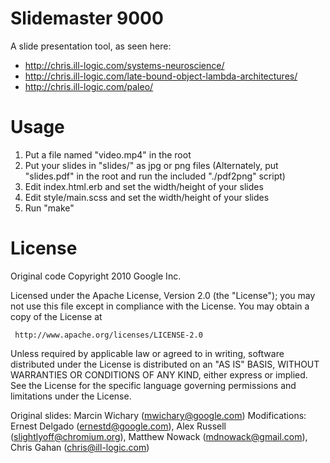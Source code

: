 # Slidemaster 9000

A slide presentation tool, as seen here:

  * http://chris.ill-logic.com/systems-neuroscience/
  * http://chris.ill-logic.com/late-bound-object-lambda-architectures/
  * http://chris.ill-logic.com/paleo/

# Usage

  1. Put a file named "video.mp4" in the root
  2. Put your slides in "slides/" as jpg or png files
    (Alternately, put "slides.pdf" in the root and run the included "./pdf2png" script)
  3. Edit index.html.erb and set the width/height of your slides
  4. Edit style/main.scss and set the width/height of your slides
  5. Run "make"

# License

Original code Copyright 2010 Google Inc.

  Licensed under the Apache License, Version 2.0 (the "License");
  you may not use this file except in compliance with the License.
  You may obtain a copy of the License at
 
     http://www.apache.org/licenses/LICENSE-2.0
 
  Unless required by applicable law or agreed to in writing, software
  distributed under the License is distributed on an "AS IS" BASIS,
  WITHOUT WARRANTIES OR CONDITIONS OF ANY KIND, either express or implied.
  See the License for the specific language governing permissions and
  limitations under the License.
 
  Original slides: Marcin Wichary (mwichary@google.com)
  Modifications: Ernest Delgado (ernestd@google.com), Alex Russell (slightlyoff@chromium.org), Matthew Nowack (mdnowack@gmail.com), Chris Gahan (chris@ill-logic.com)